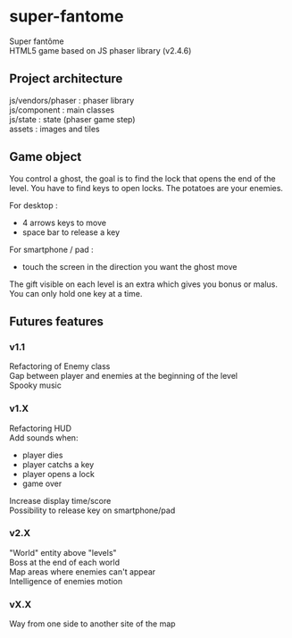 # super-fantome
Super fantôme  
HTML5 game based on JS phaser library (v2.4.6)

## Project architecture
js/vendors/phaser : phaser library  
js/component : main classes  
js/state : state (phaser game step)  
assets : images and tiles

## Game object
You control a ghost, the goal is to find the lock that opens the end of the level. You have to find keys to open locks.
The potatoes are your enemies.

For desktop :
- 4 arrows keys to move
- space bar to release a key

For smartphone / pad :
- touch the screen in the direction you want the ghost move

The gift visible on each level is an extra which gives you bonus or malus.  
You can only hold one key at a time.

## Futures features
### v1.1
Refactoring of Enemy class  
Gap between player and enemies at the beginning of the level  
Spooky music  

### v1.X
Refactoring HUD  
Add sounds when:
- player dies
- player catchs a key
- player opens a lock
- game over

Increase display time/score  
Possibility to release key on smartphone/pad

### v2.X
"World" entity above "levels"  
Boss at the end of each world  
Map areas where enemies can't appear  
Intelligence of enemies motion

### vX.X
Way from one side to another site of the map
